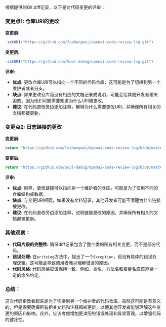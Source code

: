 根据提供的Git diff记录，以下是对代码变更的评审：

### 变更点1: 仓库URI的更改

**变更前:**
```java
.setURI("https://github.com/fuzhengwei/openai-code-review-log.git")
```

**变更后:**
```java
.setURI("https://github.com/Soul-debug/openai-code-review-log.git")
```

**评审:**
- **优点:** 更改仓库URI可以指向一个不同的代码仓库，这可能是为了切换到另一个维护者或者分支。
- **缺点:** 如果更改仓库而没有相应的文档记录或说明，可能会给其他开发者带来困惑，因为他们可能需要知道为什么URI被更改。
- **建议:** 在代码更改旁边添加注释，解释为什么需要更改URI，并确保所有相关的文档都被更新。

### 变更点2: 日志链接的更改

**变更前:**
```java
return "https://github.com/fuzhengwei/openai-code-review-log/blob/master/" + dateFolderName + "/" + fileName;
```

**变更后:**
```java
return "https://github.com/Soul-debug/openai-code-review-log/blob/master/" + dateFolderName + "/" + fileName;
```

**评审:**
- **优点:** 同样，更改链接可以指向另一个维护者的仓库，可能是为了使用不同的仓库结构或数据。
- **缺点:** 与变更URI相同，如果没有文档记录，其他开发者可能不清楚为什么链接被更改。
- **建议:** 在代码更改旁边添加注释，说明链接更改的原因，并确保所有相关的文档都被更新。

### 其他观察：

- **代码片段的完整性:** 确保diff记录包含了整个类的所有相关变更，而不是部分代码。
- **错误处理:** 在`writeLog`方法中，抛出了一个`Exception`，但没有具体的错误处理逻辑。这可能会导致调用者难以理解错误的原因。
- **代码风格:** 代码风格应该保持一致，例如，类名、方法名和变量名应该遵循一定的命名约定。

### 总结：

这次代码更改看起来是为了切换到另一个维护者的代码仓库。虽然这可能是有意义的，但是需要确保所有相关文档和注释都被更新，以便其他开发者能够理解这些变更的原因和影响。此外，应该考虑增加更详细的错误处理和异常管理，以增强代码的健壮性。